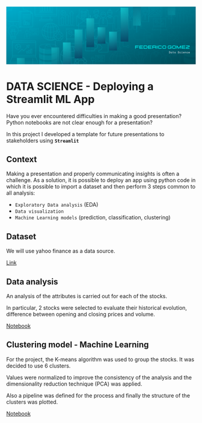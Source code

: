 ![Logo](https://github.com/fedeandresg/streamlit_data_app/blob/main/banner%20data%20science.png?raw=true)

# DATA SCIENCE - Deploying a Streamlit ML App

Have you ever encountered difficulties in making a good presentation? Python notebooks are not clear enough for a presentation?

In this project I developed a template for future presentations to stakeholders using **`Streamlit`**

## Context

Making a presentation and properly communicating insights is often a challenge. 
As a solution, it is possible to deploy an app using python code in which it is possible to import a dataset and then perform 3 steps common to all analysis:

- `Exploratory Data analysis` (EDA)
- `Data visualization`
- `Machine Learning models` (prediction, classification, clustering)

## Dataset

We will use yahoo finance as a data source.

[Link](https://finance.yahoo.com/)

## Data analysis

An analysis of the attributes is carried out for each of the stocks. 

In particular, 2 stocks were selected to evaluate their historical evolution, difference between opening and closing prices and volume.

[Notebook](https://github.com/fedeandresg/clustering-market-stocks/blob/main/Stock_Market_Clustering.ipynb)

## Clustering model - Machine Learning

For the project, the K-means algorithm was used to group the stocks. It was decided to use 6 clusters. 

Values were normalized to improve the consistency of the analysis and the dimensionality reduction technique (PCA) was applied. 

Also a pipeline was defined for the process and finally the structure of the clusters was plotted.

[Notebook](https://github.com/fedeandresg/clustering-market-stocks/blob/main/Stock_Market_Clustering.ipynb)

